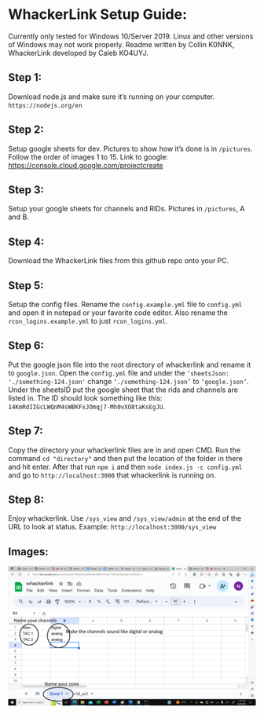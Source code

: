 # WhackerLink Setup Guide:

Currently only tested for Windows 10/Server 2019. Linux and other versions of Windows may not work properly. Readme written by Collin K0NNK, WhackerLink developed by Caleb KO4UYJ.

## Step 1:

Download node.js and make sure it’s running on your computer. `https://nodejs.org/en`

## Step 2:

Setup google sheets for dev. Pictures to show how it’s done is in `/pictures`. Follow the order of images 1 to 15. Link to google: https://console.cloud.google.com/projectcreate

## Step 3:

Setup your google sheets for channels and RIDs. Pictures in `/pictures`, A and B.

## Step 4:

Download the WhackerLink files from this github repo onto your PC.

## Step 5:

Setup the config files. Rename the `config.example.yml` file to `config.yml` and open it in notepad or your favorite code editor. Also rename the `rcon_logins.example.yml` to just `rcon_logins.yml`.

## Step 6:

Put the google json file into the root directory of whackerlink and rename it to `google.json`. Open the `config.yml` file and under the `‘sheetsJson: './something-124.json'` change `‘./something-124.json’` to `‘google.json’`. Under the sheetsID put the google sheet that the rids and channels are listed in. The ID should look something like this: `14KmRdIIGcLWQnM4sWBKFxJOmqj7-Mh0vXO8taKsEgJU`.

## Step 7:

Copy the directory your whackerlink files are in and open CMD. Run the command `cd "directory"` and then put the location of the folder in there and hit enter. After that run `npm i` and then `node index.js -c config.yml` and go to `http://localhost:3000` that whackerlink is running on.

## Step 8:

Enjoy whackerlink. Use `/sys_view` and `/sys_view/admin` at the end of the URL to look at status. Example: `http://localhost:3000/sys_view`

## Images:

![A](https://github.com/VALER24/wl_images/blob/main/a.png?raw=true)
